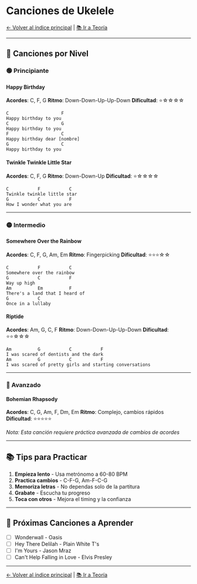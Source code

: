 # Canciones de Ukelele

[← Volver al índice principal](../README.md) | [📚 Ir a Teoría](./teoria.md)

---

## 🎵 Canciones por Nivel

### 🟢 Principiante

#### Happy Birthday
**Acordes**: C, F, G
**Ritmo**: Down-Down-Up-Up-Down
**Dificultad**: ⭐☆☆☆☆

```
C                    F
Happy birthday to you
C                    G
Happy birthday to you
F                    C
Happy birthday dear [nombre]
G                    C
Happy birthday to you
```

#### Twinkle Twinkle Little Star
**Acordes**: C, F, G
**Ritmo**: Down-Down-Up
**Dificultad**: ⭐☆☆☆☆

```
C           F           C
Twinkle twinkle little star
G           C           F
How I wonder what you are
```

---

### 🟡 Intermedio

#### Somewhere Over the Rainbow
**Acordes**: C, F, G, Am, Em
**Ritmo**: Fingerpicking
**Dificultad**: ⭐⭐⭐☆☆

```
C           F           C
Somewhere over the rainbow
G           C           F
Way up high
Am          Em          F
There's a land that I heard of
G           C
Once in a lullaby
```

#### Riptide
**Acordes**: Am, G, C, F
**Ritmo**: Down-Down-Up-Up-Down
**Dificultad**: ⭐⭐☆☆☆

```
Am          G           C           F
I was scared of dentists and the dark
Am          G           C           F
I was scared of pretty girls and starting conversations
```

---

### 🔴 Avanzado

#### Bohemian Rhapsody
**Acordes**: C, G, Am, F, Dm, Em
**Ritmo**: Complejo, cambios rápidos
**Dificultad**: ⭐⭐⭐⭐⭐

*Nota: Esta canción requiere práctica avanzada de cambios de acordes*

---

## 📚 Tips para Practicar

1. **Empieza lento** - Usa metrónomo a 60-80 BPM
2. **Practica cambios** - C-F-G, Am-F-C-G
3. **Memoriza letras** - No dependas solo de la partitura
4. **Grabate** - Escucha tu progreso
5. **Toca con otros** - Mejora el timing y la confianza

---

## 🎯 Próximas Canciones a Aprender

- [ ] Wonderwall - Oasis
- [ ] Hey There Delilah - Plain White T's
- [ ] I'm Yours - Jason Mraz
- [ ] Can't Help Falling in Love - Elvis Presley

---

[← Volver al índice principal](../README.md) | [📚 Ir a Teoría](./teoria.md)